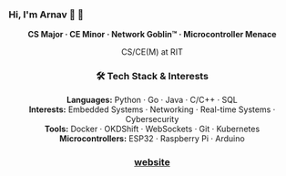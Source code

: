 ### Hi, I'm Arnav 🐧 👾

<p align="center">
<strong>CS Major · CE Minor · Network Goblin™ · Microcontroller Menace</strong>
</p>

<p align="center">
  CS/CE(M) at RIT
</p>

<h3 align="center">🛠️ Tech Stack & Interests</h3>

<p align="center">
  <strong>Languages:</strong> Python · Go · Java · C/C++ · SQL<br>
  <strong>Interests:</strong> Embedded Systems · Networking · Real-time Systems · Cybersecurity <br>
  <strong>Tools:</strong> Docker · OKDShift · WebSockets · Git · Kubernetes<br>
  <strong>Microcontrollers:</strong> ESP32 · Raspberry Pi · Arduino
</p>


<h3 align="center">
  <a href="https://zxcvhq-zxcvhq.apps.okd4.csh.rit.edu/">website</a>
</h3>
